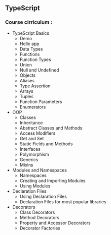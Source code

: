 ## TypeScript

### Course cirriculum :

- TypeScript Basics
  - Demo
  - Hello app
  - Data Types
  - Functions
  - Function Types
  - Union
  - Null and Undefined
  - Objects
  - Aliases
  - Type Assertion
  - Arrays
  - Tuples
  - Function Parameters
  - Enumerators
- OOP
  - Classes
  - Inheritance
  - Abstract Classes and Methods
  - Access Modifiers
  - Get and Set
  - Static Fields and Methods
  - Interfaces
  - Polymorphism
  - Generics
  - Mixins
- Modules and Namespaces
  - Namespaces
  - Creating and Importing Modules
  - Using Modules
- Declaration Files
  - Using Declaration Files
  - Declaration Files for most popular libraries
- Decorators
  - Class Decorators
  - Method Decorators
  - Property and Accessor Decorators
  - Decorator Factories
